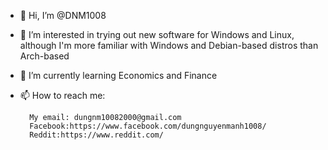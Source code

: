 - 👋 Hi, I’m @DNM1008
- 👀 I’m interested in trying out new software for Windows and Linux, although I'm more familiar with Windows and Debian-based distros than Arch-based
- 🌱 I’m currently learning Economics and Finance
- 📫 How to reach me: 
 
		My email: dungnm10082000@gmail.com
		Facebook:https://www.facebook.com/dungnguyenmanh1008/
		Reddit:https://www.reddit.com/

<!---
DNM1008/DNM1008 is a ✨ special ✨ repository because its `README.md` (this file) appears on your GitHub profile.
You can click the Preview link to take a look at your changes.
--->
